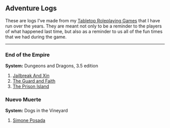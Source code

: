 ## Adventure Logs

These are logs I've made from my [Tabletop Roleplaying Games][ttrpg]
that I have run over the years. They are meant not only to be a
reminder to the players of what happened last time, but also as a
reminder to us all of the fun times that we had during the game.

---

### End of the Empire

__System:__ Dungeons and Dragons, 3.5 edition

1. [Jailbreak And Xin][eote-1]
2. [The Guard and Faith][eote-2]
3. [The Prison Island][eote-3]

### Nuevo Muerte

__System:__ Dogs in the Vineyard

1. [Simone Posada][muert-1]


[ttrpg]: http://en.wikipedia.org/wiki/Tabletop_role-playing_game " "
[eote-1]: /eote-1 " "
[eote-2]: /eote-2 " "
[eote-3]: /eote-3 " "
[muert-1]: /muert-1 " "
